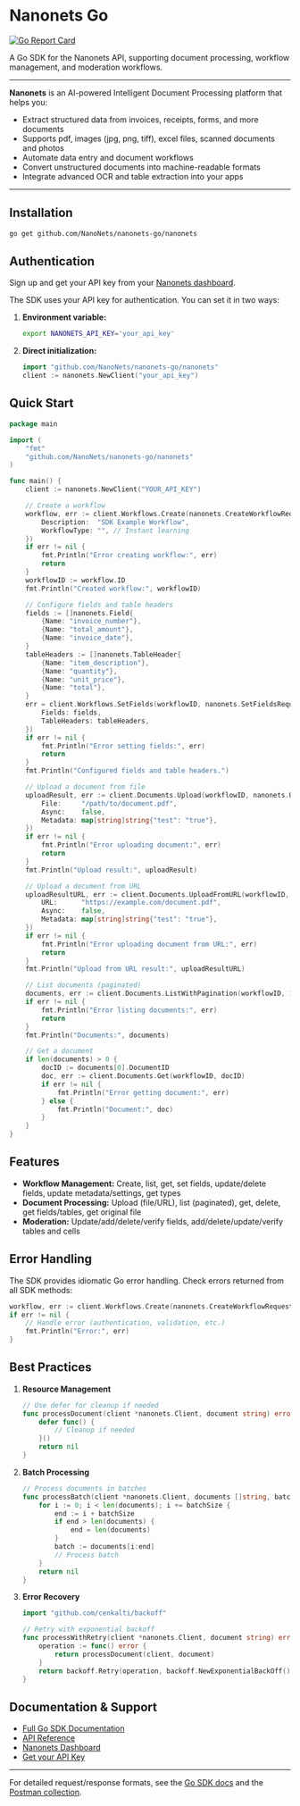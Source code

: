 # Nanonets Go

[![Go Report Card](https://goreportcard.com/badge/github.com/NanoNets/nanonets-go)](https://goreportcard.com/report/github.com/NanoNets/nanonets-go)

A Go SDK for the Nanonets API, supporting document processing, workflow management, and moderation workflows.



---

**Nanonets** is an AI-powered Intelligent Document Processing platform that helps you:
- Extract structured data from invoices, receipts, forms, and more documents 
- Supports pdf, images (jpg, png, tiff), excel files, scanned documents and photos
- Automate data entry and document workflows
- Convert unstructured documents into machine-readable formats
- Integrate advanced OCR and table extraction into your apps

---

## Installation

```bash
go get github.com/NanoNets/nanonets-go/nanonets
```

## Authentication

Sign up and get your API key from your [Nanonets dashboard](https://app.nanonets.com/#/keys).

The SDK uses your API key for authentication. You can set it in two ways:

1. **Environment variable:**
   ```bash
   export NANONETS_API_KEY='your_api_key'
   ```
2. **Direct initialization:**
   ```go
   import "github.com/NanoNets/nanonets-go/nanonets"
   client := nanonets.NewClient("your_api_key")
   ```

## Quick Start

```go
package main

import (
    "fmt"
    "github.com/NanoNets/nanonets-go/nanonets"
)

func main() {
    client := nanonets.NewClient("YOUR_API_KEY")

    // Create a workflow
    workflow, err := client.Workflows.Create(nanonets.CreateWorkflowRequest{
        Description:  "SDK Example Workflow",
        WorkflowType: "", // Instant learning
    })
    if err != nil {
        fmt.Println("Error creating workflow:", err)
        return
    }
    workflowID := workflow.ID
    fmt.Println("Created workflow:", workflowID)

    // Configure fields and table headers
    fields := []nanonets.Field{
        {Name: "invoice_number"},
        {Name: "total_amount"},
        {Name: "invoice_date"},
    }
    tableHeaders := []nanonets.TableHeader{
        {Name: "item_description"},
        {Name: "quantity"},
        {Name: "unit_price"},
        {Name: "total"},
    }
    err = client.Workflows.SetFields(workflowID, nanonets.SetFieldsRequest{
        Fields: fields,
        TableHeaders: tableHeaders,
    })
    if err != nil {
        fmt.Println("Error setting fields:", err)
        return
    }
    fmt.Println("Configured fields and table headers.")

    // Upload a document from file
    uploadResult, err := client.Documents.Upload(workflowID, nanonets.UploadDocumentRequest{
        File:     "/path/to/document.pdf",
        Async:    false,
        Metadata: map[string]string{"test": "true"},
    })
    if err != nil {
        fmt.Println("Error uploading document:", err)
        return
    }
    fmt.Println("Upload result:", uploadResult)

    // Upload a document from URL
    uploadResultURL, err := client.Documents.UploadFromURL(workflowID, nanonets.UploadDocumentFromURLRequest{
        URL:      "https://example.com/document.pdf",
        Async:    false,
        Metadata: map[string]string{"test": "true"},
    })
    if err != nil {
        fmt.Println("Error uploading document from URL:", err)
        return
    }
    fmt.Println("Upload from URL result:", uploadResultURL)

    // List documents (paginated)
    documents, err := client.Documents.ListWithPagination(workflowID, 1, 10)
    if err != nil {
        fmt.Println("Error listing documents:", err)
        return
    }
    fmt.Println("Documents:", documents)

    // Get a document
    if len(documents) > 0 {
        docID := documents[0].DocumentID
        doc, err := client.Documents.Get(workflowID, docID)
        if err != nil {
            fmt.Println("Error getting document:", err)
        } else {
            fmt.Println("Document:", doc)
        }
    }
}
```

## Features

- **Workflow Management:** Create, list, get, set fields, update/delete fields, update metadata/settings, get types
- **Document Processing:** Upload (file/URL), list (paginated), get, delete, get fields/tables, get original file
- **Moderation:** Update/add/delete/verify fields, add/delete/update/verify tables and cells

## Error Handling

The SDK provides idiomatic Go error handling. Check errors returned from all SDK methods:

```go
workflow, err := client.Workflows.Create(nanonets.CreateWorkflowRequest{...})
if err != nil {
    // Handle error (authentication, validation, etc.)
    fmt.Println("Error:", err)
}
```

## Best Practices

1. **Resource Management**
   ```go
   // Use defer for cleanup if needed
   func processDocument(client *nanonets.Client, document string) error {
       defer func() {
           // Cleanup if needed
       }()
       return nil
   }
   ```
2. **Batch Processing**
   ```go
   // Process documents in batches
   func processBatch(client *nanonets.Client, documents []string, batchSize int) error {
       for i := 0; i < len(documents); i += batchSize {
           end := i + batchSize
           if end > len(documents) {
               end = len(documents)
           }
           batch := documents[i:end]
           // Process batch
       }
       return nil
   }
   ```
3. **Error Recovery**
   ```go
   import "github.com/cenkalti/backoff"

   // Retry with exponential backoff
   func processWithRetry(client *nanonets.Client, document string) error {
       operation := func() error {
           return processDocument(client, document)
       }
       return backoff.Retry(operation, backoff.NewExponentialBackOff())
   }
   ```

## Documentation & Support

- [Full Go SDK Documentation](https://apidocs.nanonets.com/docs/sdk/go-sdk/)
- [API Reference](https://apidocs.nanonets.com)
- [Nanonets Dashboard](https://app.nanonets.com/)
- [Get your API Key](https://app.nanonets.com/#/keys)

---

For detailed request/response formats, see the [Go SDK docs](https://apidocs.nanonets.com/docs/sdk/go-sdk/) and the [Postman collection](https://www.postman.com/universal-space-243293/nanonets/collection/gn1ruqx/nanonets-workflow-management). 